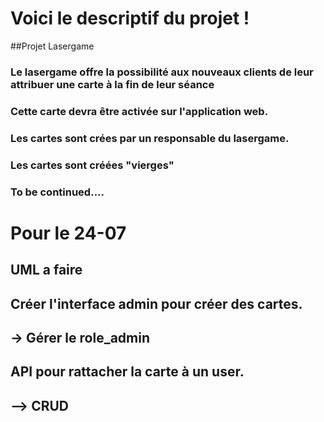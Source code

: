 # Voici le descriptif du projet !

##Projet Lasergame

### Le lasergame offre la possibilité aux nouveaux clients de leur attribuer une carte à la fin de leur séance

### Cette carte devra être activée sur l'application web.

### Les cartes sont crées par un responsable du lasergame.

### Les cartes sont créées "vierges"

### To be continued....

# Pour le 24-07

## UML a faire

## Créer l'interface admin pour créer des cartes.
## -> Gérer le role_admin


## API pour rattacher la carte à un user.
## --> CRUD 


